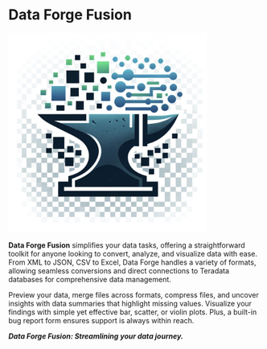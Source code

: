 # Data Forge Fusion
 ![Figure 1](logo.png) 

**Data Forge Fusion** simplifies your data tasks, offering a straightforward toolkit for anyone looking to convert, analyze, and visualize data with ease. From XML to JSON, CSV to Excel, Data Forge handles a variety of formats, allowing seamless conversions and direct connections to Teradata databases for comprehensive data management.

Preview your data, merge files across formats, compress files, and uncover insights with data summaries that highlight missing values. Visualize your findings with simple yet effective bar, scatter, or violin plots. Plus, a built-in bug report form ensures support is always within reach.

***Data Forge Fusion: Streamlining your data journey.***
